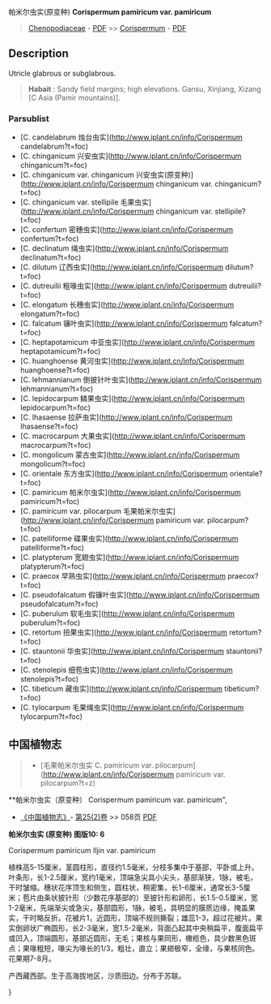 帕米尔虫实(原变种) **Corispermum pamiricum var. pamiricum**

> [Chenopodiaceae](http://www.iplant.cn/info/Chenopodiaceae?t=foc) - [PDF](http://www.iplant.cn/foc/pdf/Chenopodiaceae.pdf) >> [Corispermum](http://www.iplant.cn/info/Corispermum?t=foc) - [PDF](http://www.iplant.cn/foc/pdf/Corispermum.pdf)

## Description

Utricle glabrous or subglabrous.

> **Habait** : 
> Sandy field margins; high elevations. Gansu, Xinjiang, Xizang [C Asia (Pamir mountains)].

### Parsublist

* [C.  candelabrum  烛台虫实](http://www.iplant.cn/info/Corispermum candelabrum?t=foc)
* [C.  chinganicum  兴安虫实](http://www.iplant.cn/info/Corispermum chinganicum?t=foc)
* [C.  chinganicum var. chinganicum  兴安虫实(原变种)](http://www.iplant.cn/info/Corispermum chinganicum var. chinganicum?t=foc)
* [C.  chinganicum var. stellipile  毛果虫实](http://www.iplant.cn/info/Corispermum chinganicum var. stellipile?t=foc)
* [C.  confertum  密穗虫实](http://www.iplant.cn/info/Corispermum confertum?t=foc)
* [C.  declinatum  绳虫实](http://www.iplant.cn/info/Corispermum declinatum?t=foc)
* [C.  dilutum  辽西虫实](http://www.iplant.cn/info/Corispermum dilutum?t=foc)
* [C.  dutreuilii  粗喙虫实](http://www.iplant.cn/info/Corispermum dutreuilii?t=foc)
* [C.  elongatum  长穗虫实](http://www.iplant.cn/info/Corispermum elongatum?t=foc)
* [C.  falcatum  镰叶虫实](http://www.iplant.cn/info/Corispermum falcatum?t=foc)
* [C.  heptapotamicum  中亚虫实](http://www.iplant.cn/info/Corispermum heptapotamicum?t=foc)
* [C.  huanghoense  黄河虫实](http://www.iplant.cn/info/Corispermum huanghoense?t=foc)
* [C.  lehmannianum  倒披针叶虫实](http://www.iplant.cn/info/Corispermum lehmannianum?t=foc)
* [C.  lepidocarpum  鳞果虫实](http://www.iplant.cn/info/Corispermum lepidocarpum?t=foc)
* [C.  lhasaense  拉萨虫实](http://www.iplant.cn/info/Corispermum lhasaense?t=foc)
* [C.  macrocarpum  大果虫实](http://www.iplant.cn/info/Corispermum macrocarpum?t=foc)
* [C.  mongolicum  蒙古虫实](http://www.iplant.cn/info/Corispermum mongolicum?t=foc)
* [C.  orientale  东方虫实](http://www.iplant.cn/info/Corispermum orientale?t=foc)
* [C.  pamiricum  帕米尔虫实](http://www.iplant.cn/info/Corispermum pamiricum?t=foc)
* [C.  pamiricum var. pilocarpum  毛果帕米尔虫实](http://www.iplant.cn/info/Corispermum pamiricum var. pilocarpum?t=foc)
* [C.  patelliforme  碟果虫实](http://www.iplant.cn/info/Corispermum patelliforme?t=foc)
* [C.  platypterum  宽翅虫实](http://www.iplant.cn/info/Corispermum platypterum?t=foc)
* [C.  praecox  早熟虫实](http://www.iplant.cn/info/Corispermum praecox?t=foc)
* [C.  pseudofalcatum  假镰叶虫实](http://www.iplant.cn/info/Corispermum pseudofalcatum?t=foc)
* [C.  puberulum  软毛虫实](http://www.iplant.cn/info/Corispermum puberulum?t=foc)
* [C.  retortum  扭果虫实](http://www.iplant.cn/info/Corispermum retortum?t=foc)
* [C.  stauntonii  华虫实](http://www.iplant.cn/info/Corispermum stauntonii?t=foc)
* [C.  stenolepis  细苞虫实](http://www.iplant.cn/info/Corispermum stenolepis?t=foc)
* [C.  tibeticum  藏虫实](http://www.iplant.cn/info/Corispermum tibeticum?t=foc)
* [C.  tylocarpum  毛果绳虫实](http://www.iplant.cn/info/Corispermum tylocarpum?t=foc)

## 中国植物志

> * [毛果帕米尔虫实  C.  pamiricum var. pilocarpum](http://www.iplant.cn/info/Corispermum pamiricum var. pilocarpum?t=z)

**帕米尔虫实（原变种） Corispermum pamiricum var. pamiricum",

* [《中国植物志》](http://www.iplant.cn/frps)- [第25(2)卷](http://www.iplant.cn/frps/vol/25(2)) >> 058页 [PDF](http://www.iplant.cn/frps/pdf/25(2)/058.pdf)

**帕米尔虫实 (原变种) 图版10: 6**

Corispermum pamiricum Iljin var. pamiricum

植株高5-15厘米，茎圆柱形，直径约1.5毫米，分枝多集中于基部，平卧或上升。叶条形，长1-2.5厘米，宽约1毫米，顶端急尖具小尖头，基部渐狭，1脉，被毛，干时皱缩。穗状花序顶生和侧生，圆柱状，稍密集，长1-6厘米，通常长3-5厘米；苞片由条状披针形（少数花序基部的）至披针形和卵形，长1.5-0.5厘米，宽1-2毫米，先端渐尖或急尖，基部圆形，1脉，被毛，具明显的膜质边缘，掩盖果实，干时略反折。花被片1，近圆形，顶端不规则撕裂；雄蕊1-3，超过花被片。果实倒卵状广椭圆形，长2-3毫米，宽1.5-2毫米，背面凸起其中央稍扁平，腹面扁平或凹入，顶端圆形，基部近圆形，无毛；果核与果同形，橄榄色，具少数黑色斑点；果喙粗短，喙尖为喙长的1/3，粗壮，直立；果翅极窄，全缘，与果核同色。花果期7-8月。

产西藏西部。生于高海拔地区，沙质田边。分布于苏联。

}